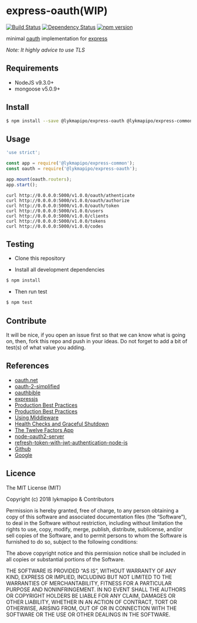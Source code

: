 # express-oauth(WIP)

[![Build Status](https://travis-ci.org/lykmapipo/express-oauth.svg?branch=master)](https://travis-ci.org/lykmapipo/express-oauth)
[![Dependency Status](https://img.shields.io/david/lykmapipo/express-oauth.svg?style=flat)](https://david-dm.org/lykmapipo/express-oauth)
[![npm version](https://badge.fury.io/js/%40lykmapipo%2Fexpress-oauth.svg)](https://badge.fury.io/js/@lykmapipo/express-oauth)


minimal [oauth](https://oauth.net/2/) implementation for [express](http://expressjs.com/)

*Note: It highly advice to use TLS*

## Requirements

- NodeJS v9.3.0+
- mongoose v5.0.9+

## Install
```sh
$ npm install --save @lykmapipo/express-oauth @lykmapipo/express-common
```

## Usage

```javascript
'use strict';

const app = require('@lykmapipo/express-common');
const oauth = require('@lykmapipo/express-oauth');

app.mount(oauth.routers);
app.start();

```

```curl
curl http://0.0.0.0:5000/v1.0.0/oauth/athenticate
curl http://0.0.0.0:5000/v1.0.0/oauth/authorize
curl http://0.0.0.0:5000/v1.0.0/oauth/token
curl http://0.0.0.0:5000/v1.0.0/users
curl http://0.0.0.0:5000/v1.0.0/clients
curl http://0.0.0.0:5000/v1.0.0/tokens
curl http://0.0.0.0:5000/v1.0.0/codes
```


## Testing
* Clone this repository

* Install all development dependencies
```sh
$ npm install
```
* Then run test
```sh
$ npm test
```

## Contribute
It will be nice, if you open an issue first so that we can know what is going on, then, fork this repo and push in your ideas. Do not forget to add a bit of test(s) of what value you adding.


## References
- [oauth.net](https://oauth.net/2/)
- [oauth-2-simplified](https://aaronparecki.com/oauth-2-simplified/)
- [oauthbible](http://oauthbible.com/)
- [expressjs](https://expressjs.com/)
- [Production Best Practices](https://expressjs.com/en/advanced/best-practice-security.html)
- [Production Best Practices](https://expressjs.com/en/advanced/best-practice-performance.html)
- [Using Middleware](http://expressjs.com/en/guide/using-middleware.html)
- [Health Checks and Graceful Shutdown](https://expressjs.com/en/advanced/healthcheck-graceful-shutdown.html)
- [The Twelve Factors App](https://12factor.net/)
- [node-oauth2-server](https://github.com/oauthjs/node-oauth2-server)
- [refresh-token-with-jwt-authentication-node-js](https://solidgeargroup.com/refresh-token-with-jwt-authentication-node-js)
- [Github](https://developer.github.com/apps/building-oauth-apps/authorization-options-for-oauth-apps/)
- [Google](https://developers.google.com/identity/protocols/OAuth2)


## Licence
The MIT License (MIT)

Copyright (c) 2018 lykmapipo & Contributors

Permission is hereby granted, free of charge, to any person obtaining a copy of this software and associated documentation files (the “Software”), to deal in the Software without restriction, including without limitation the rights to use, copy, modify, merge, publish, distribute, sublicense, and/or sell copies of the Software, and to permit persons to whom the Software is furnished to do so, subject to the following conditions:

The above copyright notice and this permission notice shall be included in all copies or substantial portions of the Software.

THE SOFTWARE IS PROVIDED “AS IS”, WITHOUT WARRANTY OF ANY KIND, EXPRESS OR IMPLIED, INCLUDING BUT NOT LIMITED TO THE WARRANTIES OF MERCHANTABILITY, FITNESS FOR A PARTICULAR PURPOSE AND NONINFRINGEMENT. IN NO EVENT SHALL THE AUTHORS OR COPYRIGHT HOLDERS BE LIABLE FOR ANY CLAIM, DAMAGES OR OTHER LIABILITY, WHETHER IN AN ACTION OF CONTRACT, TORT OR OTHERWISE, ARISING FROM, OUT OF OR IN CONNECTION WITH THE SOFTWARE OR THE USE OR OTHER DEALINGS IN THE SOFTWARE. 